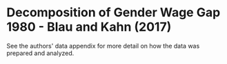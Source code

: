 # Decomposition of Gender Wage Gap 1980 - Blau and Kahn (2017)

See the authors' data appendix for more detail on how the data was prepared and analyzed.